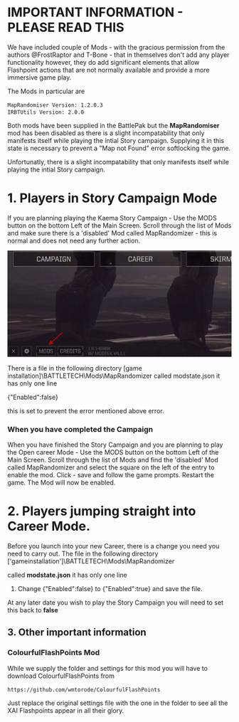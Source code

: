 # IMPORTANT INFORMATION - PLEASE READ THIS

We have included couple of Mods - with the gracious permission from the authors @FrostRaptor and T-Bone - that in themselves don't add any player functionality however, they do add significant elements that allow Flashpoint actions that are not normally available and provide a more immersive game play.

The Mods in particular are  

    MapRandomiser Version: 1.2.0.3
    IRBTUtils Version: 2.0.0


Both mods have been supplied in the BattlePak but the **MapRandomiser** mod has been disabled as there is a slight incompatability that only manifests itself while playing the intial Story campaign. Supplying it in this state is necessary to prevent a "Map not Found" error softlocking the game.

Unfortunatly, there is a slight incompatability that only manifests itself while playing the intial Story campaign. 

# 1.    Players in Story Campaign Mode

If you are planning playing the Kaema Story Campaign - Use the MODS button on the bottom Left of the Main Screen. Scroll through the list of Mods and make sure there is a 'disabled' Mod called MapRandomizer - this is normal and does not need any further action.

![Mod Button](https://github.com/Mal-D/XAI-SpecificInstructions/blob/main/For%20MapRandomizer/Images/MapRandomizerSetup-0003.png)

There is a file in the following directory 
[game installation]\BATTLETECH\Mods\MapRandomizer called modstate.json it has only one line

{"Enabled":false}

this is set to prevent the error mentioned above error. 
### When you have completed the Campaign

When you have finished the Story Campaign and you are planning to play the Open career Mode - Use the MODS button on the bottom Left of the Main Screen. Scroll through the list of Mods and find the 'disabled' Mod called MapRandomizer and select the square on the left of the entry to enable the mod. 
Click - save and follow the game prompts. Restart the game. The Mod will now be enabled.

# 2. Players jumping straight into Career Mode.    

Before you launch into your new Career, there is a change you need you need to carry out. The file in the following directory 
['gameinstallation']\BATTLETECH\Mods\MapRandomizer
 
called **modstate.json** it has only one line

1.    Change {"Enabled":false} to {"Enabled":true} and save the file.

At any later date you wish to play the Story Campaign you will need to set this back to **false**

## 3.    Other important information

### ColourfulFlashPoints Mod

While we supply the folder and settings for this mod you will have to download ColourfulFlashPoints from 

    https://github.com/wmtorode/ColourfulFlashPoints

Just replace the original settings file with the one in the folder to see all the XAI Flashpoints appear in all their glory.

 
